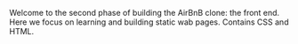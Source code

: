 Welcome to the second phase of building the AirBnB clone: the front end. Here we focus on learning and building static wab pages. Contains CSS and HTML.
